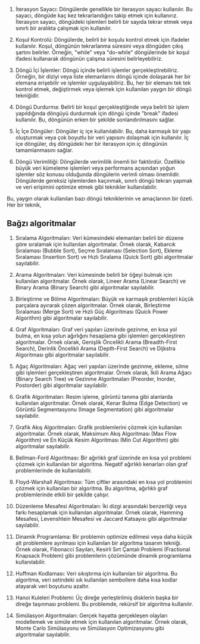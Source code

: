 

1. İterasyon Sayacı: Döngülerde genellikle bir iterasyon sayacı kullanılır. Bu sayacı, döngüde kaç kez tekrarlandığını takip etmek için kullanırız. İterasyon sayacı, döngüdeki işlemleri belirli bir sayıda tekrar etmek veya sınırlı bir aralıkta çalışmak için kullanılır.
    
2. Koşul Kontrolü: Döngülerde, belirli bir koşulu kontrol etmek için ifadeler kullanılır. Koşul, döngünün tekrarlanma süresini veya döngüden çıkış şartını belirler. Örneğin, "while" veya "do-while" döngülerinde bir koşul ifadesi kullanarak döngünün çalışma süresini belirleyebiliriz.
    
3. Döngü İçi İşlemler: Döngü içinde belirli işlemler gerçekleştirebiliriz. Örneğin, bir diziyi veya liste elemanlarını döngü içinde dolaşarak her bir elemana erişebilir ve işlemler uygulayabiliriz. Bu, her bir elemanı tek tek kontrol etmek, değiştirmek veya işlemek için kullanılan yaygın bir döngü tekniğidir.
    
4. Döngü Durdurma: Belirli bir koşul gerçekleştiğinde veya belirli bir işlem yapıldığında döngüyü durdurmak için döngü içinde "break" ifadesi kullanılır. Bu, döngünün erken bir şekilde sonlandırılmasını sağlar.
    
5. İç İçe Döngüler: Döngüler iç içe kullanılabilir. Bu, daha karmaşık bir yapı oluşturmak veya çok boyutlu bir veri yapısını dolaşmak için kullanılır. İç içe döngüler, dış döngüdeki her bir iterasyon için iç döngünün tamamlanmasını sağlar.
    
6. Döngü Verimliliği: Döngülerde verimlilik önemli bir faktördür. Özellikle büyük veri kümeleme işlemleri veya performans açısından yoğun işlemler söz konusu olduğunda döngülerin verimli olması önemlidir. Döngülerde gereksiz işlemlerden kaçınmak, sınırlı döngü tekrarı yapmak ve veri erişimini optimize etmek gibi teknikler kullanılabilir.
    

Bu, yaygın olarak kullanılan bazı döngü tekniklerinin ve amaçlarının bir özeti. Her bir teknik,





## Bağzı algoritmalar


1. Sıralama Algoritmaları: Veri kümesindeki elemanları belirli bir düzene göre sıralamak için kullanılan algoritmalar. Örnek olarak, Kabarcık Sıralaması (Bubble Sort), Seçme Sıralaması (Selection Sort), Ekleme Sıralaması (Insertion Sort) ve Hızlı Sıralama (Quick Sort) gibi algoritmalar sayılabilir.
    
2. Arama Algoritmaları: Veri kümesinde belirli bir öğeyi bulmak için kullanılan algoritmalar. Örnek olarak, Lineer Arama (Linear Search) ve Binary Arama (Binary Search) gibi algoritmalar sayılabilir.
    
3. Birleştirme ve Bölme Algoritmaları: Büyük ve karmaşık problemleri küçük parçalara ayırarak çözen algoritmalar. Örnek olarak, Birleştirme Sıralaması (Merge Sort) ve Hızlı Güç Algoritması (Quick Power Algorithm) gibi algoritmalar sayılabilir.
    
4. Graf Algoritmaları: Graf veri yapıları üzerinde gezinme, en kısa yol bulma, en kısa yolun ağırlığını hesaplama gibi işlemleri gerçekleştiren algoritmalar. Örnek olarak, Genişlik Öncelikli Arama (Breadth-First Search), Derinlik Öncelikli Arama (Depth-First Search) ve Dijkstra Algoritması gibi algoritmalar sayılabilir.
    
5. Ağaç Algoritmaları: Ağaç veri yapıları üzerinde gezinme, ekleme, silme gibi işlemleri gerçekleştiren algoritmalar. Örnek olarak, İkili Arama Ağacı (Binary Search Tree) ve Gezinme Algoritmaları (Preorder, Inorder, Postorder) gibi algoritmalar sayılabilir.
    
6. Grafik Algoritmaları: Resim işleme, görüntü tanıma gibi alanlarda kullanılan algoritmalar. Örnek olarak, Kenar Bulma (Edge Detection) ve Görüntü Segmentasyonu (Image Segmentation) gibi algoritmalar sayılabilir. 
7. Grafik Akış Algoritmaları: Grafik problemlerini çözmek için kullanılan algoritmalar. Örnek olarak, Maksimum Akış Algoritması (Max Flow Algorithm) ve En Küçük Kesim Algoritması (Min Cut Algorithm) gibi algoritmalar sayılabilir.



2. Bellman-Ford Algoritması: Bir ağırlıklı graf üzerinde en kısa yol problemi çözmek için kullanılan bir algoritma. Negatif ağırlıklı kenarları olan graf problemlerinde de kullanılabilir.
    
3. Floyd-Warshall Algoritması: Tüm çiftler arasındaki en kısa yol problemini çözmek için kullanılan bir algoritma. Bu algoritma, ağırlıklı graf problemlerinde etkili bir şekilde çalışır.
    
4. Düzenleme Mesafesi Algoritmaları: İki dizgi arasındaki benzerliği veya farkı hesaplamak için kullanılan algoritmalar. Örnek olarak, Hamming Mesafesi, Levenshtein Mesafesi ve Jaccard Katsayısı gibi algoritmalar sayılabilir.
    
5. Dinamik Programlama: Bir problemin optimize edilmesi veya daha küçük alt problemlere ayrılması için kullanılan bir algoritma tasarım tekniği. Örnek olarak, Fibonacci Sayıları, Kesirli Sırt Çantalı Problemi (Fractional Knapsack Problem) gibi problemlerin çözümünde dinamik programlama kullanılabilir.
    
6. Huffman Kodlaması: Veri sıkıştırma için kullanılan bir algoritma. Bu algoritma, veri setindeki sık kullanılan sembollere daha kısa kodlar atayarak veri boyutunu azaltır.
    
7. Hanoi Kuleleri Problemi: Üç direğe yerleştirilmiş disklerin başka bir direğe taşınması problemi. Bu problemde, rekürsif bir algoritma kullanılır.
    
8. Simülasyon Algoritmaları: Gerçek hayatta gerçekleşen olayları modellemek ve simüle etmek için kullanılan algoritmalar. Örnek olarak, Monte Carlo Simülasyonu ve Simülasyon Optimizasyonu gibi algoritmalar sayılabilir.




